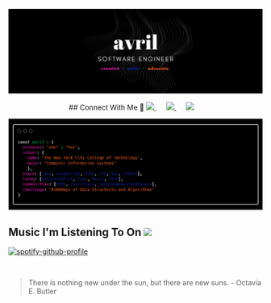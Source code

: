 
![Header](https://github.com/avrilkey/avrilkey/blob/main/images/header.png)


  
<p align="center">
## Connect With Me 🔗 
<a href="https://dev.to/avrilkey"><img src="https://img.shields.io/badge/dev.to-FF1ABF?style=for-the-badge&logo=devdotto&logoColor=white" />     </a>&nbsp;&nbsp;&nbsp;&nbsp;
<a href="https://twitter.com/ave_irl"><img src="https://img.shields.io/badge/Twitter-FC5F22?style=for-the-badge&logo=twitter&logoColor=white" /> </a>&nbsp;&nbsp;&nbsp;&nbsp;
 <a href="https://www.linkedin.com/in/avrilkey/"><img src="https://img.shields.io/badge/linkedin-%230077B5.svg?&style=for-the-badge&logo=linkedin&logoColor=white" /></a>&nbsp;&nbsp;&nbsp;&nbsp;
<p>


![About](https://github.com/avrilkey/avrilkey/blob/main/images/carbon.png)


## Music I'm Listening To On <img src="https://img.shields.io/badge/Spotify-1DB954?&style=for-the-badge&logo=spotify&logoColor=white" />

[![spotify-github-profile](https://spotify-github-profile.vercel.app/api/view?uid=be2llv68ztkzjzovyy5ebl1we&cover_image=true&theme=novatorem)](https://github.com/kittinan/spotify-github-profile)

<br>

> There is nothing new under the sun, but there are new suns. - Octavia E. Butler



